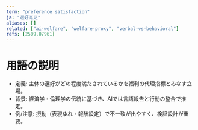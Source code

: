 ```yaml
---
term: "preference satisfaction"
ja: "選好充足"
aliases: []
related: ["ai-welfare", "welfare-proxy", "verbal-vs-behavioral"]
refs: [2509.07961]
---
```


# 用語の説明
- 定義: 主体の選好がどの程度満たされているかを福利の代理指標とみなす立場。
- 背景: 経済学・倫理学の伝統に基づき、AIでは言語報告と行動の整合で推定。
- 例/注意: 摂動（表現ゆれ・報酬設定）で不一致が出やすく、検証設計が重要。

